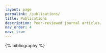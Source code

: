 ```yaml
---
layout: page
permalink: /publications/
title: Publications
description: Peer-reviewed journal articles. 
nav_order: 4
nav: true
---
```

<!-- _pages/publications.md -->
<div class="publications">

{% bibliography %}
</div>




